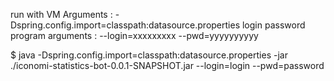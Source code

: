 run with 
VM Arguments : -Dspring.config.import=classpath:datasource.properties login password
program arguments : --login=xxxxxxxxx --pwd=yyyyyyyyyy


$ java -Dspring.config.import=classpath:datasource.properties  -jar ./iconomi-statistics-bot-0.0.1-SNAPSHOT.jar --login=login --pwd=password